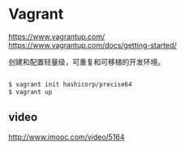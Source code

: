 # Vagrant  

https://www.vagrantup.com/  
https://www.vagrantup.com/docs/getting-started/  


创建和配置轻量级，可重复和可移植的开发环境。  


```sh

$ vagrant init hashicorp/precise64
$ vagrant up

``` 


## video  

http://www.imooc.com/video/5164  

